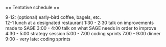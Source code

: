== Tentative schedule ==

9-12: (optional) early-bird coffee, bagels, etc.<br>
12-1 lunch at a designated restaurant
1:30 - 2:30 talk on improvements made to SAGE
3:00 - 4:00 talk on what SAGE needs in order to improve
4:30 - 5:00 strategy session
5:00 - 7:00 coding sprints
7:00 - 9:00 dinner
9:00 - very late:  coding sprints
